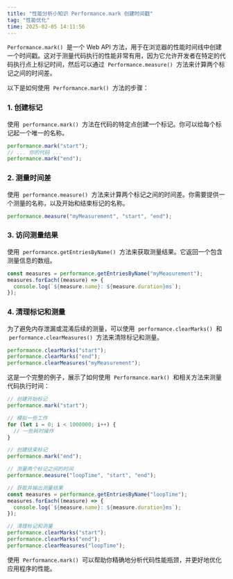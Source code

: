 ```yaml
---
title: "性能分析小知识 Performance.mark 创建时间戳"
tag: "性能优化"
time: 2025-02-05 14:11:56
---
```


`Performance.mark()`  是一个 Web API 方法，用于在浏览器的性能时间线中创建一个时间戳。这对于测量代码执行的性能非常有用，因为它允许开发者在特定的代码执行点上标记时间，然后可以通过  `Performance.measure()`  方法来计算两个标记之间的时间差。

以下是如何使用  `Performance.mark()`  方法的步骤：

### 1. 创建标记

使用  `performance.mark()`  方法在代码的特定点创建一个标记。你可以给每个标记起一个唯一的名称。

```js
performance.mark("start");
// ... 你的代码 ...
performance.mark("end");
```

### 2. 测量时间差

使用  `performance.measure()`  方法来计算两个标记之间的时间差。你需要提供一个测量的名称，以及开始和结束标记的名称。

```js
performance.measure("myMeasurement", "start", "end");
```

### 3. 访问测量结果

使用  `performance.getEntriesByName()`  方法来获取测量结果。它返回一个包含测量信息的数组。

```js
const measures = performance.getEntriesByName("myMeasurement");
measures.forEach((measure) => {
  console.log(`${measure.name}: ${measure.duration}ms`);
});
```

### 4. 清理标记和测量

为了避免内存泄漏或混淆后续的测量，可以使用  `performance.clearMarks()`  和  `performance.clearMeasures()`  方法来清除标记和测量。

```js
performance.clearMarks("start");
performance.clearMarks("end");
performance.clearMeasures("myMeasurement");
```

这是一个完整的例子，展示了如何使用  `Performance.mark()`  和相关方法来测量代码执行时间：

```js
// 创建开始标记
performance.mark("start");

// 模拟一些工作
for (let i = 0; i < 1000000; i++) {
  // 一些耗时操作
}

// 创建结束标记
performance.mark("end");

// 测量两个标记之间的时间
performance.measure("loopTime", "start", "end");

// 获取并输出测量结果
const measures = performance.getEntriesByName("loopTime");
measures.forEach((measure) => {
  console.log(`${measure.name}: ${measure.duration}ms`);
});

// 清理标记和测量
performance.clearMarks("start");
performance.clearMarks("end");
performance.clearMeasures("loopTime");
```

使用  `Performance.mark()`  可以帮助你精确地分析代码性能瓶颈，并更好地优化应用程序的性能。

